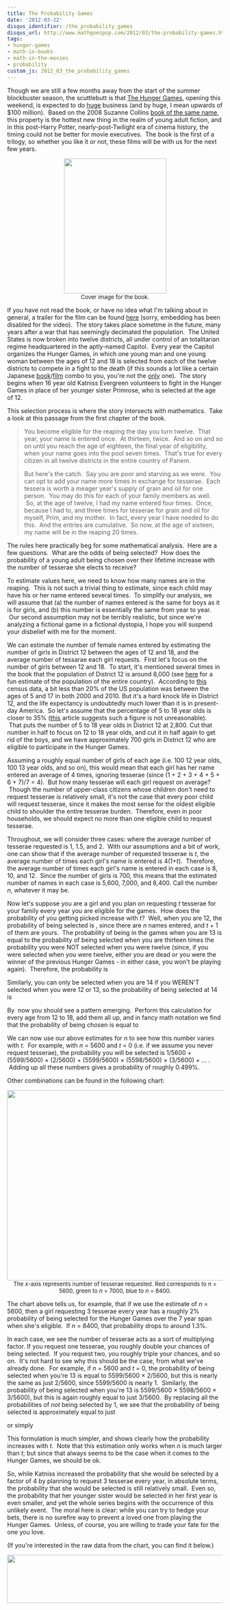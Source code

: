 ```yaml
---
title: The Probability Games
date: '2012-03-22'
disqus_identifier: /the_probability_games
disqus_url: http://www.mathgoespop.com/2012/03/the-probability-games.html
tags:
- hunger-games
- math-in-books
- math-in-the-movies
- probability
custom_js: 2012_03_the_probability_games
---
```


Though we are still a few months away from the start of the summer blockbuster season, the scuttlebutt is that <a href="http://www.imdb.com/title/tt1392170/">The Hunger Games</a>, opening this weekend, is expected to do <a href="http://www.eonline.com/news/hunger_games_it_already_biggest_thing/302936">huge</a> business (and by huge, I mean upwards of $100 million).  Based on the 2008 Suzanne Collins <a href="http://en.wikipedia.org/wiki/The_Hunger_Games">book of the same name</a>, this property is the hottest new thing in the realm of young adult fiction, and in this post-Harry Potter, nearly-post-Twilight era of cinema history, the timing could not be better for movie executives.  The book is the first of a trilogy, so whether you like it or not, these films will be with us for the next few years.

<p style="text-align:center;font-size:small;"><a href="http://upload.wikimedia.org/wikipedia/en/a/ab/Hunger_games.jpg"><img class=" " src="http://upload.wikimedia.org/wikipedia/en/a/ab/Hunger_games.jpg" alt="" width="239" height="315" /></a><br>Cover image for the book.</p>

If you have not read the book, or have no idea what I'm talking about in general, a trailer for the film can be found <a href="http://youtu.be/HryK0nqejHA">here</a> (sorry, embedding has been disabled for the video).  The story takes place sometime in the future, many years after a war that has seemingly decimated the population.  The United States is now broken into twelve districts, all under control of an totalitarian regime headquartered in the aptly-named Capitol.  Every year the Capitol organizes the Hunger Games, in which one young man and one young woman between the ages of 12 and 18 is selected from each of the twelve districts to compete in a fight to the death (if this sounds a lot like a certain Japanese <a href="http://en.wikipedia.org/wiki/Battle_Royale">book</a>/<a href="http://www.imdb.com/title/tt0266308/">film</a> combo to you, you're not the <a href="http://www.mercurynews.com/entertainment/ci_20231434/before-hunger-games-there-was-battle-royale">only</a> one).  The story begins when 16 year old Katniss Evergreen volunteers to fight in the Hunger Games in place of her younger sister Primrose, who is selected at the age of 12.

This selection process is where the story intersects with mathematics.  Take a look at this passage from the first chapter of the book.
<blockquote>You become eligible for the reaping the day you turn twelve.  That year, your name is entered once.  At thirteen, twice.  And so on and so on until you reach the age of eighteen, the final year of eligibility, when your name goes into the pool seven times.  That's true for every citizen in all twelve districts in the entire country of Panem.

But here's the catch.  Say you are poor and starving as we were.  You can opt to add your name more times in exchange for tesserae.  Each tessera is worth a meager year's supply of grain and oil for one person.  You may do this for each of your family members as well.  So, at the age of twelve, I had my name entered four times.  Once, because I had to, and three times for tesserae for grain and oil for myself, Prim, and my mother.  In fact, every year I have needed to do this.  And the entries are cumulative.  So now, at the age of sixteen, my name will be in the reaping 20 times.</blockquote>
The rules here practically beg for some mathematical analysis.  Here are a few questions.  What are the odds of being selected?  How does the probability of a young adult being chosen over their lifetime increase with the number of tesserae she elects to receive?

To estimate values here, we need to know how many names are in the reaping.  This is not such a trivial thing to estimate, since each child may have his or her name entered several times.  To simplify our analysis, we will assume that (a) the number of names entered is the same for boys as it is for girls, and (b) this number is essentially the same from year to year.  Our second assumption may not be terribly realistic, but since we're analyzing a fictional game in a fictional dystopia, I hope you will suspend your disbelief with me for the moment.

We can estimate the number of female names entered by estimating the number of girls in District 12 between the ages of 12 and 18, and the average number of tessarae each girl requests.  First let's focus on the number of girls between 12 and 18.  To start, it's mentioned several times in the book that the population of District 12 is around 8,000 (see <a href="http://www.centives.net/S/2011/what’s-the-population-of-panem/">here</a> for a fun estimate of the population of the entire country).  According to <a href="http://www.census.gov/prod/cen2010/briefs/c2010br-03.pdf">this</a> census data, a bit less than 20% of the US population was between the ages of 5 and 17 in both 2000 and 2010. But it's a hard knock life in District 12, and the life expectancy is undoubtedly much lower than it is in present-day America.  So let's assume that the percentage of 5 to 18 year olds is closer to 35% (<a href="http://www.preservearticles.com/2011112818040/note-on-the-trends-in-the-age-structures-of-various-countries.html">this</a> article suggests such a figure is not unreasonable).  That puts the number of 5 to 18 year olds in District 12 at 2,800. Cut that number in half to focus on 12 to 18 year olds, and cut it in half again to get rid of the boys, and we have approximately 700 girls in District 12 who are eligible to participate in the Hunger Games.

Assuming a roughly equal number of girls of each age (i.e. 100 12 year olds, 100 13 year olds, and so on), this would mean that each girl has her name entered an average of 4 times, ignoring tesserae (since (1 + 2 + 3 + 4 + 5 + 6 + 7)/7 = 4).  But how many tesserae will each girl request on average?  Though the number of upper-class citizens whose children don't need to request tesserae is relatively small, it's not the case that every poor child will request tesserae, since it makes the most sense for the oldest eligible child to shoulder the entire tesserae burden.  Therefore, even in poor households, we should expect no more than one eligible child to request tesserae.

Throughout, we will consider three cases: where the average number of tesserae requested is 1, 1.5, and 2.  With our assumptions and a bit of work, one can show that if the average number of requested tesserae is <em>t</em>, the average number of times each girl's name is entered is 4(1+<em>t</em>).  Therefore, the average number of times each girl's name is entered in each case is 8, 10, and 12.  Since the number of girls is 700, this means that the estimated number of names in each case is 5,600, 7,000, and 8,400. Call the number <em>n</em>, whatever it may be.

Now let's suppose you are a girl and you plan on requesting <em>t</em> tesserae for your family every year you are eligible for the games.  How does the probability of you getting picked increase with <em>t</em>?  Well, when you are 12, the probability of being selected is <span class="formula"></span>, since there are <em>n</em> names entered, and <em>t</em> + 1 of them are yours.  The probability of being in the games when you are 13 is equal to the probability of being selected when you are thirteen times the probability you were NOT selected when you were twelve (since, if you were selected when you were twelve, either you are dead or you were the winner of the previous Hunger Games - in either case, you won't be playing again).  Therefore, the probability is

<p style="text-align: center;"><span class="formula"></span></p>

Similarly, you can only be selected when you are 14 if you WEREN'T selected when you were 12 or 13, so the probability of being selected at 14 is

<p style="text-align: center;"><span class="formula"></span></p>

<p>By  now you should see a pattern emerging.  Perform this calculation for every age from 12 to 18, add them all up, and in fancy math notation we find that the probability of being chosen is equal to</p>

<p style="text-align: center;"><span class="formula"></span></p>

<p>We can now use our above estimates for <em>n</em> to see how this number varies with <em>t</em>.  For example, with <em>n</em> = 5600 and <em>t</em> = 0 (i.e. if we assume you never request tesserae), the probability you will be selected is 1/5600 + (5599/5600) &times; (2/5600) + (5599/5600) &times; (5598/5600) &times; (3/5600) + ... .  Adding up all these numbers gives a probability of roughly 0.499%.</p>
<p>Other combinations can be found in the following chart:</p>

<p style="text-align:center;font-size:small;"><a href="http://www.mathgoespop.com/images/2012/03/Picture-6.png"><img class="size-full wp-image-1850 " title="Hunger Games Probabilities" src="http://www.mathgoespop.com/images/2012/03/Picture-6.png" alt="" width="701" height="444" /></a><br>The <em>x</em>-axis represents number of tesserae requested. Red corresponds to <em>n</em> = 5600, green to <em>n</em> = 7000, blue to <em>n</em> = 8400.</p>

The chart above tells us, for example, that if we use the estimate of <em>n</em> = 5600, then a girl requesting 3 tesserae every year has a roughly 2% probability of being selected for the Hunger Games over the 7 year span when she's eligible.  If <em>n</em> = 8400, that probability drops to around 1.3%.

In each case, we see the number of tesserae acts as a sort of multiplying factor. If you request one tesserae, you roughly double your chances of being selected.  If you request two, you roughly triple your chances, and so on.  It's not hard to see why this should be the case, from what we've already done.  For example, if <em>n</em> = 5600 and <em>t</em> = 0, the probability of being selected when you're 13 is equal to 5599/5600 &times; 2/5600, but this is nearly the same as just 2/5600, since 5599/5600 is nearly 1.  Similarly, the probability of being selected when you're 13 is 5599/5600 &times; 5598/5600 &times; 3/5600), but this is again roughly equal to just 3/5600.  By replacing all the probabilities of <em>not</em> being selected by 1, we see that the probability of being selected is approximately equal to just

<p style="text-align: center;"><span class="formula"></span></p>
<p>or simply</p>
<p style="text-align: center;"><span class="formula"></span></p>
<p>This formulation is much simpler, and shows clearly how the probability increases with <em>t</em>.  Note that this estimation only works when <em>n</em> is much larger than <em>t</em>; but since that always seems to be the case when it comes to the Hunger Games, we should be ok.</p>
<p>So, while Katniss increased the probability that she would be selected by a factor of 4 by planning to request 3 tesserae every year, in absolute terms, the probability that she would be selected is still relatively small.  Even so, the probability that her younger sister would be selected in her first year is even smaller, and yet the whole series begins with the occurrence of this unlikely event.  The moral here is clear: while you can try to hedge your bets, there is no surefire way to prevent a loved one from playing the Hunger Games.  Unless, of course, you are willing to trade your fate for the one you love.</p>
<p>(If you're interested in the raw data from the chart, you can find it below.)</p>
<p style="text-align:center;"><a href="http://www.mathgoespop.com/images/2012/03/Picture-10.png"><img class="aligncenter size-full wp-image-1856" title="Picture 10" src="http://www.mathgoespop.com/images/2012/03/Picture-10.png" alt="" width="633" height="112" /></a></p>
